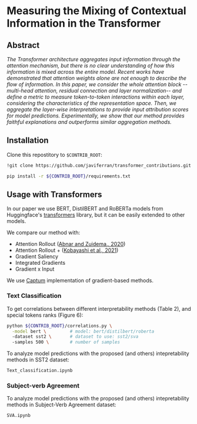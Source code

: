 # Measuring the Mixing of Contextual Information in the Transformer

## Abstract
<em>
The Transformer architecture aggregates input information through the attention mechanism, but there is no clear understanding of how this information is mixed across the entire model. Recent works have demonstrated that attention weights alone are not enough to describe the flow of information. In this paper, we consider the whole attention block --multi-head attention, residual connection and layer normalization-- and define a metric to measure token-to-token interactions within each layer, considering the characteristics of the representation space. Then, we aggregate the layer-wise interpretations to provide input attribution scores for model predictions. Experimentally, we show that our method provides faithful explanations and outperforms similar aggregation methods.
</em>

## Installation
Clone this repostitory to `$CONTRIB_ROOT`:
```bash
!git clone https://github.com/javiferran/transformer_contributions.git ${CONTRIB_ROOT}

pip install -r ${CONTRIB_ROOT}/requirements.txt
```

## Usage with Transformers

In our paper we use BERT, DistilBERT and RoBERTa models from Huggingface's [transformers](https://github.com/huggingface/transformers "Huggingface's transformers github") library, but it can be easily extended to other models.

We compare our method with:
- Attention Rollout ([Abnar and Zuidema., 2020](https://arxiv.org/pdf/2005.00928.pdf))
- Attention Rollout + ([Kobayashi et al., 2021](https://arxiv.org/pdf/2109.07152.pdf))
- Gradient Saliency
- Integrated Gradients
- Gradient x Input

We use [Captum](https://captum.ai/) implementation of gradient-based methods.

### Text Classification
To get correlations between different interpretability methods (Table 2), and special tokens ranks (Figure 6):
```bash
python ${CONTRIB_ROOT}/correlations.py \
  -model bert \         # model: bert/distilbert/roberta
  -dataset sst2 \       # dataset to use: sst2/sva
  -samples 500 \        # number of samples
```
To analyze model predictions with the proposed (and others) intepretability methods in SST2 dataset:
```bash
Text_classification.ipynb
```
### Subject-verb Agreement
To analyze model predictions with the proposed (and others) intepretability methods in Subject-Verb Agreement dataset:

```bash
SVA.ipynb
```